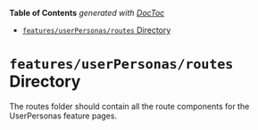 <!-- START doctoc generated TOC please keep comment here to allow auto update -->
<!-- DON'T EDIT THIS SECTION, INSTEAD RE-RUN doctoc TO UPDATE -->

**Table of Contents** _generated with [DocToc](https://github.com/thlorenz/doctoc)_

- [`features/userPersonas/routes` Directory](#featuresuserpersonasroutes-directory)

<!-- END doctoc generated TOC please keep comment here to allow auto update -->

# `features/userPersonas/routes` Directory

The routes folder should contain all the route components for the UserPersonas feature pages.
